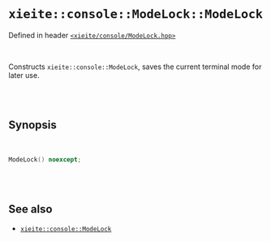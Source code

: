 # `xieite::console::ModeLock::ModeLock`
Defined in header [`<xieite/console/ModeLock.hpp>`](../../../include/xieite/console/ModeLock.hpp)

<br/>

Constructs `xieite::console::ModeLock`, saves the current terminal mode for later use.

<br/><br/>

## Synopsis

<br/>

```cpp
ModeLock() noexcept;
```

<br/><br/>

## See also
- [`xieite::console::ModeLock`](../../../docs/console/ModeLock.md)
